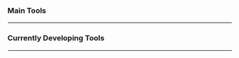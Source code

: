### Main Tools
<hr style="border: 1px solid #eee;" />
<div width="100%">
 
</div>

### Currently Developing Tools
<hr style="border: 1px solid #eee;" />
<div width="100%">

</div>
